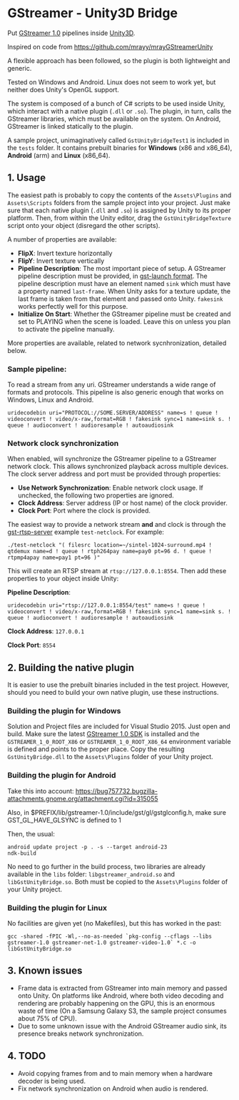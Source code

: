 # GStreamer - Unity3D Bridge

Put [GStreamer 1.0](http://gstreamer.freedesktop.org) pipelines inside [Unity3D](http://www.unity3d.com).

Inspired on code from https://github.com/mrayy/mrayGStreamerUnity

A flexible approach has been followed, so the plugin is both lightweight and generic.

Tested on Windows and Android. Linux does not seem to work yet, but neither does Unity's OpenGL support.

The system is composed of a bunch of C# scripts to be used inside Unity, which interact with a native plugin (`.dll` or `.so`).
The plugin, in turn, calls the GStreamer libraries, which must be available on the system.
On Android, GStreamer is linked statically to the plugin.

A sample project, unimaginatively called `GstUnityBridgeTest1` is included in the `tests` folder. It contains prebuilt binaries for **Windows** (x86 and x86_64), **Android** (arm) and **Linux** (x86_64).

## 1. Usage

The easiest path is probably to copy the contents of the `Assets\Plugins` and `Assets\Scripts` folders from the sample project into your project. Just make sure that each native plugin (`.dll` and `.so`) is assigned by Unity to its proper platform.
Then, from within the Unity editor, drag the `GstUnityBridgeTexture` script onto your object (disregard the other scripts).

A number of properties are available:

  - **FlipX**: Invert texture horizontally
  - **FlipY**: Invert texture vertically
  - **Pipeline Description**: The most important piece of setup. A GStreamer pipeline description must be provided, in [gst-launch format](http://docs.gstreamer.com/display/GstSDK/gst-launch). 
The pipeline description must have an element named `sink` which must have a property named `last-frame`.
When Unity asks for a texture update, the last frame is taken from that element and passed onto Unity.
`fakesink` works perfectly well for this purpose.
  - **Initialize On Start**: Whether the GStreamer pipeline must be created and set to PLAYING when the scene is loaded. Leave this on unless you plan to activate the pipeline manually.

More properties are available, related to network sycnhronization, detailed below.

### Sample pipeline:
To read a stream from any uri. GStreamer understands a wide range of formats and protocols. This pipeline is also generic enough that works on Windows, Linux and Android.

```
uridecodebin uri="PROTOCOL://SOME.SERVER/ADDRESS" name=s ! queue ! videoconvert ! video/x-raw,format=RGB ! fakesink sync=1 name=sink s. ! queue ! audioconvert ! audioresample ! autoaudiosink
```

### Network clock synchronization

When enabled, will synchronize the GStreamer pipeline to a GStreamer network clock. This allows synchronized playback across multiple devices. The clock server address and port must be provided through properties:

  - **Use Network Synchronization**: Enable network clock usage. If unchecked, the following two properties are ignored.
  - **Clock Address**: Server address (IP or host name) of the clock provider.
  - **Clock Port**: Port where the clock is provided.

The easiest way to provide a network stream **and** and clock is through the [gst-rtsp-server](http://cgit.freedesktop.org/gstreamer/gst-rtsp-server/) example `test-netclock`. For example:

```
./test-netclock "( filesrc location=~/sintel-1024-surround.mp4 ! qtdemux name=d ! queue ! rtph264pay name=pay0 pt=96 d. ! queue ! rtpmp4apay name=pay1 pt=96 )"
```

This will create an RTSP stream at `rtsp://127.0.0.1:8554`. Then add these properties to your object inside Unity:

**Pipeline Description**:

```
uridecodebin uri="rtsp://127.0.0.1:8554/test" name=s ! queue ! videoconvert ! video/x-raw,format=RGB ! fakesink sync=1 name=sink s. ! queue ! audioconvert ! audioresample ! autoaudiosink
```

**Clock Address**: `127.0.0.1`

**Clock Port**: `8554`

## 2. Building the native plugin
It is easier to use the prebuilt binaries included in the test project. However, should you need to build your own native plugin, use these instructions.

### Building the plugin for Windows
Solution and Project files are included for Visual Studio 2015. Just open and build. Make sure the latest [GStreamer 1.0 SDK](http://gstreamer.freedesktop.org/data/pkg/windows/) is installed and the `GSTREAMER_1_0_ROOT_X86` or `GSTREAMER_1_0_ROOT_X86_64` environment variable is defined and points to the proper place. Copy the resulting `GstUnityBridge.dll` to the `Assets\Plugins` folder of your Unity project.

### Building the plugin for Android
Take this into account: https://bug757732.bugzilla-attachments.gnome.org/attachment.cgi?id=315055

Also, in $PREFIX/lib/gstreamer-1.0/include/gst/gl/gstglconfig.h, make sure GST_GL_HAVE_GLSYNC is defined to 1

Then, the usual:

```
android update project -p . -s --target android-23
ndk-build
```

No need to go further in the build process, two libraries are already available in the `libs` folder: `libgstreamer_android.so` and `libGstUnityBridge.so`. Both must be copied to the `Assets\Plugins` folder of your Unity project.

### Building the plugin for Linux
No facilities are given yet (no Makefiles), but this has worked in the past:

```
gcc -shared -fPIC -Wl,--no-as-needed `pkg-config --cflags --libs gstreamer-1.0 gstreamer-net-1.0 gstreamer-video-1.0` *.c -o libGstUnityBridge.so
```

## 3. Known issues

- Frame data is extracted from GStreamer into main memory and passed onto Unity. On platforms like Android, where both video decoding and rendering are probably happening on the GPU, this is an enormous waste of time (On a Samsung Galaxy S3, the sample project consumes about 75% of CPU).
- Due to some unknown issue with the Android GStreamer audio sink, its presence breaks network synchronization.

## 4. TODO

- Avoid copying frames from and to main memory when a hardware decoder is being used.
- Fix network synchronization on Android when audio is rendered.
